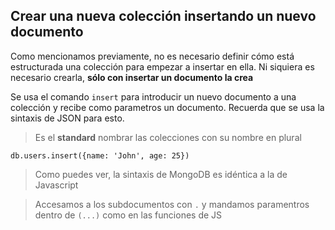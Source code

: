 ## Crear una nueva colección insertando un nuevo documento

Como mencionamos previamente, no es necesario definir cómo está estructurada una colección para empezar a insertar en ella. Ni siquiera es necesario crearla, **sólo con insertar un documento la crea**

Se usa el comando `insert` para introducir un nuevo documento a una colección y recibe como parametros un documento. Recuerda que se usa la sintaxis de JSON para esto.

> Es el __standard__ nombrar las colecciones con su nombre en plural

```
db.users.insert({name: 'John', age: 25})
```

> Como puedes ver, la sintaxis de MongoDB es idéntica a la de Javascript

> Accesamos a los subdocumentos con `.` y mandamos paramentros dentro de `(...)` como en las funciones de JS